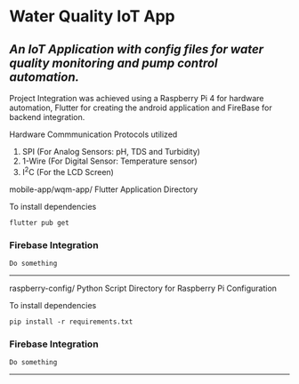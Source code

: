 # **Water Quality IoT App**
## *An IoT Application with config files for water quality monitoring and pump control automation.*
      
Project Integration was achieved using a Raspberry Pi 4 for hardware automation, Flutter for creating the android application and FireBase for backend integration.

Hardware Commmunication Protocols utilized
1. SPI (For Analog Sensors: pH, TDS and Turbidity)
2. 1-Wire (For Digital Sensor: Temperature sensor)
3. I<sup>2</sup>C (For the LCD Screen)


mobile-app/wqm-app/ 
Flutter Application Directory

To install dependencies

    flutter pub get

### Firebase Integration
    Do something

---

raspberry-config/
Python Script Directory for Raspberry Pi Configuration

To install dependencies

    pip install -r requirements.txt

### Firebase Integration
    Do something

---